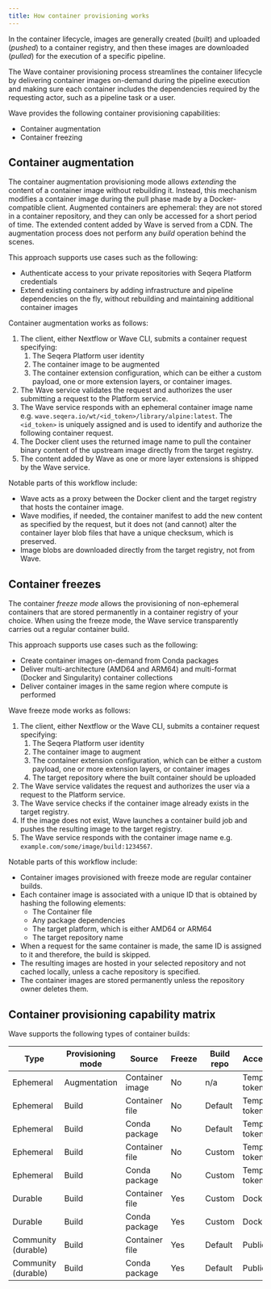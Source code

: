 ```yaml
---
title: How container provisioning works
---
```


In the container lifecycle, images are generally created (*built*) and uploaded (*pushed*) to a container registry, and then these images are downloaded (*pulled*) for the execution of a specific pipeline.

The Wave container provisioning process streamlines the container lifecycle by delivering container images on-demand during the pipeline execution and making sure each container includes the dependencies required by the requesting actor, such as a pipeline task or a user.

Wave provides the following container provisioning capabilities:

- Container augmentation
- Container freezing

## Container augmentation

The container augmentation provisioning mode allows _extending_ the content of a container image without rebuilding it. Instead, this mechanism modifies a container image during the pull phase made by a Docker-compatible client. Augmented containers are ephemeral: they are not stored in a container repository, and they can only be accessed for a short period of time. The extended content added by Wave is served from a CDN. The augmentation process does not perform any _build_ operation behind the scenes.

This approach supports use cases such as the following:

- Authenticate access to your private repositories with Seqera Platform credentials
- Extend existing containers by adding infrastructure and pipeline dependencies on the fly, without rebuilding and maintaining additional container images

Container augmentation works as follows:

1. The client, either Nextflow or Wave CLI, submits a container request specifying:
   1. The Seqera Platform user identity
   1. The container image to be augmented
   1. The container extension configuration, which can be either a custom payload, one or more extension layers, or container images.
1. The Wave service validates the request and authorizes the user submitting a request to the Platform service.
1. The Wave service responds with an ephemeral container image name e.g. `wave.seqera.io/wt/<id_token>/library/alpine:latest`. The `<id_token>` is uniquely assigned and is used to identify and authorize the following container request.
1. The Docker client uses the returned image name to pull the container binary content of the upstream image directly from the target registry.
1. The content added by Wave as one or more layer extensions is shipped by the Wave service.

Notable parts of this workflow include:

- Wave acts as a proxy between the Docker client and the target registry that hosts the container image.
- Wave modifies, if needed, the container manifest to add the new content as specified by the request, but it does not (and cannot) alter the container layer blob files that have a unique checksum, which is preserved.
- Image blobs are downloaded directly from the target registry, not from Wave.

## Container freezes

The container _freeze mode_ allows the provisioning of non-ephemeral containers that are stored permanently in a container registry of your choice. When using the freeze mode, the Wave service transparently carries out a regular container build.

This approach supports use cases such as the following:

- Create container images on-demand from Conda packages
- Deliver multi-architecture (AMD64 and ARM64) and multi-format (Docker and Singularity) container collections
- Deliver container images in the same region where compute is performed

Wave freeze mode works as follows:

1. The client, either Nextflow or the Wave CLI, submits a container request specifying:
   1. The Seqera Platform user identity
   1. The container image to augment
   1. The container extension configuration, which can be either a custom payload, one or more extension layers, or container images
   1. The target repository where the built container should be uploaded
1. The Wave service validates the request and authorizes the user via a request to the Platform service.
1. The Wave service checks if the container image already exists in the target registry.
1. If the image does not exist, Wave launches a container build job and pushes the resulting image to the target registry.
1. The Wave service responds with the container image name e.g. `example.com/some/image/build:1234567`.

Notable parts of this workflow include:

- Container images provisioned with freeze mode are regular container builds.
- Each container image is associated with a unique ID that is obtained by hashing the following elements:
  - The Container file
  - Any package dependencies
  - The target platform, which is either AMD64 or ARM64
  - The target repository name
- When a request for the same container is made, the same ID is assigned to it and therefore, the build is skipped.
- The resulting images are hosted in your selected repository and not cached locally, unless a cache repository is specified.
- The container images are stored permanently unless the repository owner deletes them.

## Container provisioning capability matrix

Wave supports the following types of container builds:

|Type|Provisioning mode|Source|Freeze|Build repo|Accessibility|Format|
|--- |--- |--- |--- |--- |--- |--- |
|Ephemeral|Augmentation|Container image|No|n/a|Temporary token|Docker|
|Ephemeral|Build|Container file|No|Default|Temporary token|Docker|
|Ephemeral|Build|Conda package|No|Default|Temporary token|Docker|
|Ephemeral|Build|Container file|No|Custom|Temporary token|Docker|
|Ephemeral|Build|Conda package|No|Custom|Temporary token|Docker|
|Durable|Build|Container file|Yes|Custom|Docker auth|Docker /Singularity|
|Durable|Build|Conda package|Yes|Custom|Docker auth|Docker /Singularity|
|Community (durable)|Build|Container file|Yes|Default|Public|Docker /Singularity|
|Community (durable)|Build|Conda package|Yes|Default|Public|Docker /Singularity|
